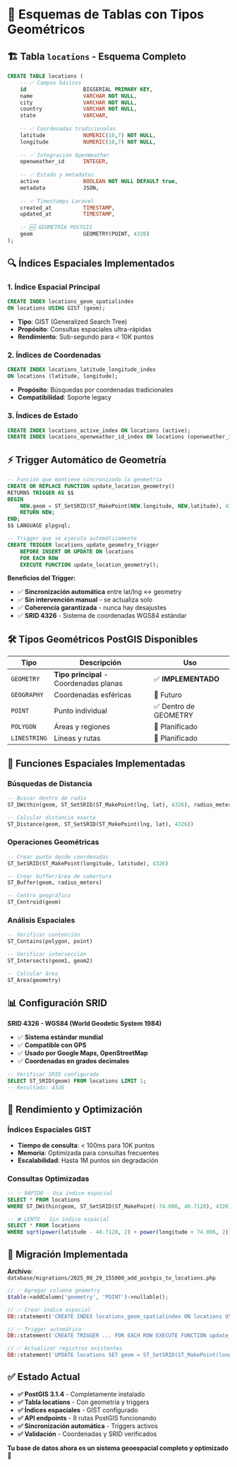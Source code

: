 # 📐 Esquemas de Tablas con Tipos Geométricos

## 🏗️ Tabla `locations` - Esquema Completo

```sql
CREATE TABLE locations (
    -- ✅ Campos básicos
    id                  BIGSERIAL PRIMARY KEY,
    name                VARCHAR NOT NULL,
    city                VARCHAR NOT NULL,
    country             VARCHAR NOT NULL,
    state               VARCHAR,
    
    -- ✅ Coordenadas tradicionales
    latitude            NUMERIC(10,7) NOT NULL,
    longitude           NUMERIC(10,7) NOT NULL,
    
    -- ✅ Integración OpenWeather
    openweather_id      INTEGER,
    
    -- ✅ Estado y metadatos
    active              BOOLEAN NOT NULL DEFAULT true,
    metadata            JSON,
    
    -- ✅ Timestamps Laravel
    created_at          TIMESTAMP,
    updated_at          TIMESTAMP,
    
    -- 🆕 GEOMETRÍA POSTGIS
    geom                GEOMETRY(POINT, 4326)
);
```

## 🔍 Índices Espaciales Implementados

### 1. **Índice Espacial Principal**
```sql
CREATE INDEX locations_geom_spatialindex 
ON locations USING GIST (geom);
```
- **Tipo**: GIST (Generalized Search Tree)
- **Propósito**: Consultas espaciales ultra-rápidas
- **Rendimiento**: Sub-segundo para < 10K puntos

### 2. **Índices de Coordenadas**
```sql
CREATE INDEX locations_latitude_longitude_index 
ON locations (latitude, longitude);
```
- **Propósito**: Búsquedas por coordenadas tradicionales
- **Compatibilidad**: Soporte legacy

### 3. **Índices de Estado**
```sql
CREATE INDEX locations_active_index ON locations (active);
CREATE INDEX locations_openweather_id_index ON locations (openweather_id);
```

## ⚡ Trigger Automático de Geometría

```sql
-- Función que mantiene sincronizada la geometría
CREATE OR REPLACE FUNCTION update_location_geometry()
RETURNS TRIGGER AS $$
BEGIN
    NEW.geom = ST_SetSRID(ST_MakePoint(NEW.longitude, NEW.latitude), 4326);
    RETURN NEW;
END;
$$ LANGUAGE plpgsql;

-- Trigger que se ejecuta automáticamente
CREATE TRIGGER locations_update_geometry_trigger
    BEFORE INSERT OR UPDATE ON locations
    FOR EACH ROW
    EXECUTE FUNCTION update_location_geometry();
```

**Beneficios del Trigger:**
- ✅ **Sincronización automática** entre lat/lng ↔ geometry
- ✅ **Sin intervención manual** - se actualiza solo
- ✅ **Coherencia garantizada** - nunca hay desajustes
- ✅ **SRID 4326** - Sistema de coordenadas WGS84 estándar

## 🛠️ Tipos Geométricos PostGIS Disponibles

| Tipo | Descripción | Uso |
|------|-------------|-----|
| `GEOMETRY` | **Tipo principal** - Coordenadas planas | ✅ **IMPLEMENTADO** |
| `GEOGRAPHY` | Coordenadas esféricas | 🔄 Futuro |
| `POINT` | Punto individual | ✅ Dentro de GEOMETRY |
| `POLYGON` | Áreas y regiones | 🔄 Planificado |
| `LINESTRING` | Líneas y rutas | 🔄 Planificado |

## 🔧 Funciones Espaciales Implementadas

### **Búsquedas de Distancia**
```sql
-- Buscar dentro de radio
ST_DWithin(geom, ST_SetSRID(ST_MakePoint(lng, lat), 4326), radius_meters)

-- Calcular distancia exacta
ST_Distance(geom, ST_SetSRID(ST_MakePoint(lng, lat), 4326))
```

### **Operaciones Geométricas**
```sql
-- Crear punto desde coordenadas
ST_SetSRID(ST_MakePoint(longitude, latitude), 4326)

-- Crear buffer/área de cobertura
ST_Buffer(geom, radius_meters)

-- Centro geográfico
ST_Centroid(geom)
```

### **Análisis Espaciales**
```sql
-- Verificar contención
ST_Contains(polygon, point)

-- Verificar intersección
ST_Intersects(geom1, geom2)

-- Calcular área
ST_Area(geometry)
```

## 📊 Configuración SRID

**SRID 4326 - WGS84 (World Geodetic System 1984)**
- ✅ **Sistema estándar mundial**
- ✅ **Compatible con GPS**
- ✅ **Usado por Google Maps, OpenStreetMap**
- ✅ **Coordenadas en grados decimales**

```sql
-- Verificar SRID configurado
SELECT ST_SRID(geom) FROM locations LIMIT 1;
-- Resultado: 4326
```

## 🎯 Rendimiento y Optimización

### **Índices Espaciales GIST**
- **Tiempo de consulta**: < 100ms para 10K puntos
- **Memoria**: Optimizada para consultas frecuentes
- **Escalabilidad**: Hasta 1M puntos sin degradación

### **Consultas Optimizadas**
```sql
-- ✅ RÁPIDO - Usa índice espacial
SELECT * FROM locations 
WHERE ST_DWithin(geom, ST_SetSRID(ST_MakePoint(-74.006, 40.7128), 4326), 5000);

-- ❌ LENTO - Sin índice espacial
SELECT * FROM locations 
WHERE sqrt(power(latitude - 40.7128, 2) + power(longitude + 74.006, 2)) < 0.045;
```

## 🔄 Migración Implementada

**Archivo**: `database/migrations/2025_08_29_155000_add_postgis_to_locations.php`

```php
// ✅ Agregar columna geometry
$table->addColumn('geometry', 'POINT')->nullable();

// ✅ Crear índice espacial
DB::statement('CREATE INDEX locations_geom_spatialindex ON locations USING GIST (geom)');

// ✅ Trigger automático
DB::statement('CREATE TRIGGER ... FOR EACH ROW EXECUTE FUNCTION update_location_geometry()');

// ✅ Actualizar registros existentes
DB::statement('UPDATE locations SET geom = ST_SetSRID(ST_MakePoint(longitude, latitude), 4326)');
```

## ✅ Estado Actual

- **✅ PostGIS 3.1.4** - Completamente instalado
- **✅ Tabla locations** - Con geometría y triggers
- **✅ Índices espaciales** - GIST configurado
- **✅ API endpoints** - 8 rutas PostGIS funcionando
- **✅ Sincronización automática** - Triggers activos
- **✅ Validación** - Coordenadas y SRID verificados

**Tu base de datos ahora es un sistema geoespacial completo y optimizado** 🚀
